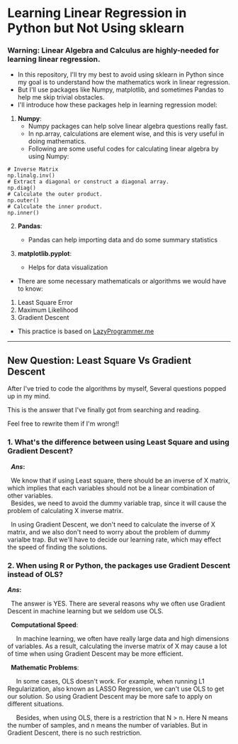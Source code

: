 # Learning Linear Regression in Python but Not Using sklearn

### Warning: Linear Algebra and Calculus are highly-needed for learning linear regression.

* In this repository, I'll try my best to avoid using sklearn in Python since my goal is to understand how the mathematics work in linear regression.
* But I'll use packages like Numpy, matplotlib, and sometimes Pandas to help me skip trivial obstacles.
* I'll introduce how these packages help in learning regression model:
1. **Numpy**: 
   - Numpy packages can help solve linear algebra questions really fast.
   - In np.array, calculations are element wise, and this is very useful in doing mathematics.
   - Following are some useful codes for calculating linear algebra by using Numpy:
```
# Inverse Matrix
np.linalg.inv()
# Extract a diagonal or construct a diagonal array.
np.diag()
# Calculate the outer product.
np.outer()
# Calculate the inner product.
np.inner()
```

2. **Pandas**: 
   - Pandas can help importing data and do some summary statistics

3. **matplotlib.pyplot**: 
   - Helps for data visualization

* There are some necessary mathematicals or algorithms we would have to know:
1. Least Square Error  
2. Maximum Likelihood  
3. Gradient Descent  
* This practice is based on [LazyProgrammer.me](https://github.com/lazyprogrammer)


***
## New Question: Least Square Vs Gradient Descent
After I've tried to code the algorithms by myself, Several questions popped up in my mind.

This is the answer that I've finally got from searching and reading.

Feel free to rewrite them if I'm wrong!!

### 1. What's the difference between using Least Square and using Gradient Descent?

   **_Ans_:**
   
   We know that if using Least square, there should be an inverse of X matrix, which implies that each variables should not be a linear combination of other variables.  
   Besides, we need to avoid the dummy variable trap, since it will cause the problem of calculating X inverse matrix.  
   
   In using Gradient Descent, we don't need to calculate the inverse of X matrix, and we also don't need to worry about the problem of dummy varialbe trap. But we'll have to decide our learning rate, which may effect the speed of finding the solutions.  

### 2. When using R or Python, the packages use Gradient Descent instead of OLS?
   
   **_Ans_:**
   
   The answer is YES. There are several reasons why we often use Gradient Descent in machine learning but we seldom use OLS.
   
   **Computational Speed**:
   
      In machine learning, we often have really large data and high dimensions of variables. 
      As a result, calculating the inverse matrix of X may cause a lot of time when using Gradient Descent may be more efficient.
      
   **Mathematic Problems**: 
      
      In some cases, OLS doesn't work. For example, when running L1 Regularization, also known as LASSO Regression, we can't use OLS to get our solution. So using Gradient Descent may be more safe to apply on different situations.
      
      Besides, when using OLS, there is a restriction that N > n. Here N means the number of samples, and n means the number of variables. But in Gradient Descent, there is no such restriction.


